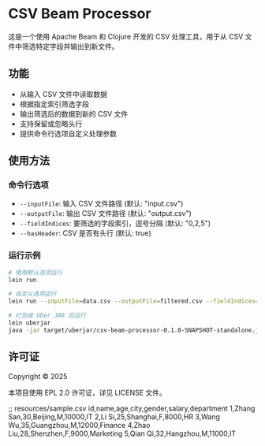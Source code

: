 # CSV Beam Processor

这是一个使用 Apache Beam 和 Clojure 开发的 CSV 处理工具，用于从 CSV 文件中筛选特定字段并输出到新文件。

## 功能

- 从输入 CSV 文件中读取数据
- 根据指定索引筛选字段
- 输出筛选后的数据到新的 CSV 文件
- 支持保留或忽略头行
- 提供命令行选项自定义处理参数

## 使用方法

### 命令行选项

- `--inputFile`: 输入 CSV 文件路径 (默认: "input.csv")
- `--outputFile`: 输出 CSV 文件路径 (默认: "output.csv")
- `--fieldIndices`: 要筛选的字段索引，逗号分隔 (默认: "0,2,5")
- `--hasHeader`: CSV 是否有头行 (默认: true)

### 运行示例

```bash
# 使用默认选项运行
lein run

# 自定义选项运行
lein run --inputFile=data.csv --outputFile=filtered.csv --fieldIndices=1,3,4 --hasHeader=true

# 打包成 Uber JAR 后运行
lein uberjar
java -jar target/uberjar/csv-beam-processor-0.1.0-SNAPSHOT-standalone.jar --inputFile=data.csv --outputFile=filtered.csv
```

## 许可证

Copyright © 2025 

本项目使用 EPL 2.0 许可证，详见 LICENSE 文件。

;; resources/sample.csv
id,name,age,city,gender,salary,department
1,Zhang San,30,Beijing,M,10000,IT
2,Li Si,25,Shanghai,F,8000,HR
3,Wang Wu,35,Guangzhou,M,12000,Finance
4,Zhao Liu,28,Shenzhen,F,9000,Marketing
5,Qian Qi,32,Hangzhou,M,11000,IT


